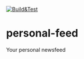 [![Build&Test](https://github.com/timmyb32r/personal-feed/workflows/Go/badge.svg)](https://github.com/timmyb32r/personal-feed/actions)

# personal-feed
Your personal newsfeed
